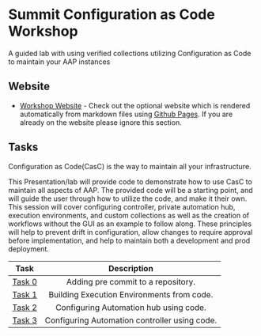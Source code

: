 # Summit Configuration as Code Workshop

A guided lab with using verified collections utilizing Configuration as Code to maintain your AAP instances

## Website

- [Workshop Website](https://aap2.demoredhat.com/exercises/ansible_config_as_code/) - Check out the optional website which is rendered automatically from markdown files using [Github Pages](https://pages.github.com/).  If you are already on the website please ignore this section.

## Tasks

Configuration as Code(CasC) is the way to maintain all your infrastructure.

This Presentation/lab will provide code to demonstrate how to use CasC to maintain all aspects of AAP. The provided code will be a starting point, and will guide the user through how to utilize the code, and make it their own. This session will cover configuring controller, private automation hub, execution environments, and custom collections as well as the creation of workflows without the GUI as an example to follow along. These principles will help to prevent drift in configuration, allow changes to require approval before implementation, and help to maintain both a development and prod deployment.

|Task|Description|
|:---:|:---:|
|[Task 0](task0.md)|Adding pre commit to a repository.|
|[Task 1](task1.md)|Building Execution Environments from code.|
|[Task 2](task2.md)|Configuring Automation hub using code.|
|[Task 3](task3.md)|Configuring Automation controller using code.|
